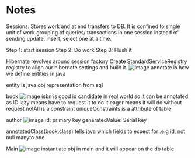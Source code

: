 # Notes

Sessions: Stores work and at end transfers to DB. It is confined to single unit of work
grouping of queries/ transactions in one session instead of sending update, insert, select one at a time.

Step 1: start session
Step 2: Do work
Step 3: Flush it

Hibernate revolves around session factory
Create StandardServiceRegistry registry to align our hibernate settings and build it.
![image](https://github.com/user-attachments/assets/a97772d5-302b-4c9b-8677-2a2f2ee2ebc4)
annotate is how we define entities in java

entity is java obj representation from sql

book
![image](https://github.com/user-attachments/assets/5273acbd-d5a7-47d5-beaa-5f7cd703ef05)
isbn is good id candidate in real world so it can be annotated as ID
lazy means have to request it to do it
eager means it will do without request
notAll is a constraint
uniqueConstraints is a attribute of table

author
![image](https://github.com/user-attachments/assets/959347fe-e62c-423b-88f0-8009d2e6726a)
id: primary key
generatedValue: Serial key

annotatedClass(book.class) tells java which fields to expect for .e.g id, not null manyto one

Main
![image](https://github.com/user-attachments/assets/b098ef6d-8bba-47cd-885f-22667ef6b18d)
instantiate obj in main and it will appear on the db table
